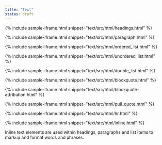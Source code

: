 ```yaml
---
title: "Text"
status: draft
---
```


<!-- {% include sample-iframe.html snippet="elements/text/display-headings.html" %} -->

{% include sample-iframe.html snippet="text/src/html/headings.html" %}

{% include sample-iframe.html snippet="text/src/html/paragraph.html" %}

<!-- ### Font styles

 | Tag             | Font                 | Size / Line height \(< 1400px viewport\) | Size / Line height \(>1400px viewport\) | Weight |
|-----------------|----------------------|------------------------------------------|-----------------------------------------|--------|
| H1              | RobotoCondensed Bold | 36px / 40px                              | 48px / 52px                             | Normal |
| H2              | RobotoCondensed Bold | 32px / 36px                              | 32px / 36px                             | Normal |
| H3              | RobotoCondensed Bold | 26px / 32px                              | 28px / 32px                             | Normal |
| H4              | RobotoCondensed Bold | 22px / 28px                              | 24px / 28px                             | Normal |
| H5              | RobotoCondensed Bold | 18px / 24px                              | 20px / 24px                             | Normal |
| H6              | RobotoCondensed Bold | 16px / 20px                              | 18px / 20px                             | Normal |
| Everything else | Roboto Light         | 16px / 24px                              | 18px / 28px                             | 300    | -->


{% include sample-iframe.html snippet="text/src/html/ordered_list.html" %}

{% include sample-iframe.html snippet="text/src/html/unordered_list.html" %}

{% include sample-iframe.html snippet="text/src/html/double_list.html" %}

{% include sample-iframe.html snippet="text/src/html/blockquote.html" %}

{% include sample-iframe.html snippet="text/src/html/blockquote-attribution.html" %}

{% include sample-iframe.html snippet="text/src/html/pull_quote.html" %}

{% include sample-iframe.html snippet="text/src/html/hr.html" %}

{% include sample-iframe.html snippet="text/src/html/inline.html" %}

Inline text elements are used within headings, paragraphs and list items to markup and format words and phrases.
